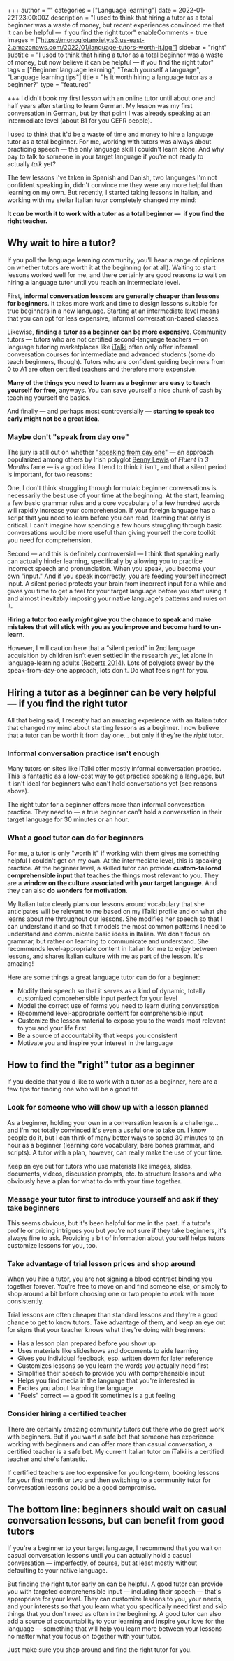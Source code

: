 +++
author = ""
categories = ["Language learning"]
date = 2022-01-22T23:00:00Z
description = "I used to think that hiring a tutor as a total beginner was a waste of money, but recent experiences convinced me that it can be helpful — if you find the right tutor"
enableComments = true
images = ["https://monoglotanxiety.s3.us-east-2.amazonaws.com/2022/01/language-tutors-worth-it.jpg"]
sidebar = "right"
subtitle = "I used to think that hiring a tutor as a total beginner was a waste of money, but now believe it can be helpful — if you find the right tutor"
tags = ["Beginner language learning", "Teach yourself a language", "Language learning tips"]
title = "Is it worth hiring a language tutor as a beginner?"
type = "featured"

+++
I didn't book my first lesson with an online tutor until about one and half years after starting to learn German. My lesson was my first conversation in German, but by that point I was already speaking at an intermediate level (about B1 for you CEFR people).

I used to think that it'd be a waste of time and money to hire a language tutor as a total beginner. For me, working with tutors was always about practicing speech — the only language skill I couldn't learn alone. And why pay to talk to someone in your target language if you're not ready to actually _talk_ yet?

The few lessons I've taken in Spanish and Danish, two languages I'm not confident speaking in, didn't convince me they were any more helpful than learning on my own. But recently, I started taking lessons in Italian,  and working with my stellar Italian tutor completely changed my mind:

**It _can_ be worth it to work with a tutor as a total beginner —  if you find the right teacher.**

## Why wait to hire a tutor?

If you poll the language learning community, you'll hear a range of opinions on whether tutors are worth it at the beginning (or at all). Waiting to start lessons worked well for me, and there certainly are good reasons to wait on hiring a language tutor until you reach an intermediate level.

First, **informal conversation lessons are generally cheaper than lessons for beginners**. It takes more work and time to design lessons suitable for true beginners in a new language. Starting at an intermediate level means that you can opt for less expensive, informal conversation-based classes.

Likewise, **finding a tutor as a beginner can be more expensive**. Community tutors — tutors who are not certified second-language teachers — on language tutoring marketplaces like [iTalki](https://www.italki.com/) often only offer informal conversation courses for intermediate and advanced students (some do teach beginners, though). Tutors who are confident guiding beginners from 0 to A1 are often certified teachers and therefore more expensive.

**Many of the things you need to learn as a beginner are easy to teach yourself for free**, anyways. You can save yourself a nice chunk of cash by teaching yourself the basics.

And finally — and perhaps most controversially — **starting to speak too early might not be a great idea**.

### Maybe don't "speak from day one"

The jury is still out on whether "[speaking from day one](https://www.youtube.com/watch?v=HZqUeWshwMs&t=1s)" — an approach popularized among others by Irish polyglot [Benny Lewis](https://twitter.com/irishpolyglot) of _Fluent in 3 Months_ fame — is a good idea. I tend to think it isn't, and that a silent period is important, for two reasons:

One, I don't think struggling through formulaic beginner conversations is necessarily the best use of your time at the beginning. At the start, learning a few basic grammar rules and a core vocabulary of a few hundred words will rapidly increase your comprehension. If your foreign language has a script that you need to learn before you can read, learning that early is critical. I can't imagine how spending a few hours struggling through basic conversations would be more useful than giving yourself the core toolkit you need for comprehension.

Second — and this is definitely controversial — I think that speaking early can actually hinder learning, specifically by allowing you to practice incorrect speech and pronunciation. When you speak, you become your own "input." And if you speak incorrectly, you are feeding yourself incorrect input. A silent period protects your brain from incorrect input for a while and gives you time to get a feel for your target language before you start using it and almost inevitably imposing your native language's patterns and rules on it.

**Hiring a tutor too early _might_ give you the chance to speak and make mistakes that will stick with you as you improve and become hard to un-learn.**

However, I will caution here that a “silent period” in 2nd language acquisition by children isn’t even settled in the research yet, let alone in language-learning adults ([Roberts 2014](https://doi.org/10.1016/j.ecresq.2013.09.001)). Lots of polyglots swear by the speak-from-day-one approach, lots don't. Do what feels right for you.

## Hiring a tutor as a beginner can be very helpful — if you find the right tutor

All that being said, I recently had an amazing experience with an Italian tutor that changed my mind about starting lessons as a beginner. I now believe that a tutor can be worth it from day one... but only if they're the _right_ tutor.

### Informal conversation practice isn't enough

Many tutors on sites like iTalki offer mostly informal conversation practice. This is fantastic as a low-cost way to get practice speaking a language, but it isn't ideal for beginners who can't hold conversations yet (see reasons above).

The right tutor for a beginner offers more than informal conversation practice. They need to — a true beginner can't hold a conversation in their target language for 30 minutes or an hour.

### What a good tutor can do for beginners

For me, a tutor is only "worth it" if working with them gives me something helpful I couldn't get on my own. At the intermediate level, this is speaking practice. At the beginner level, a skilled tutor can provide **custom-tailored comprehensible input** that teaches the things most relevant to you. They are a **window on the culture associated with your target language**. And they can also **do wonders for motivation**.

My Italian tutor clearly plans our lessons around vocabulary that she anticipates will be relevant to me based on my iTalki profile and on what she learns about me throughout our lessons. She modifies her speech so that I can understand it and so that it models the most common patterns I need to understand and communicate basic ideas in Italian. We don't focus on grammar, but rather on learning to communicate and understand. She recommends level-appropriate content in Italian for me to enjoy between lessons, and shares Italian culture with me as part of the lesson. It's amazing!

Here are some things a great language tutor can do for a beginner:

* Modify their speech so that it serves as a kind of dynamic, totally customized comprehensible input perfect for your level
* Model the correct use of forms you need to learn during conversation
* Recommend level-appropriate content for comprehensible input
* Customize the lesson material to expose you to the words most relevant to you and your life first
* Be a source of accountability that keeps you consistent
* Motivate you and inspire your interest in the language

## How to find the "right" tutor as a beginner

If you decide that you'd like to work with a tutor as a beginner, here are a few tips for finding one who will be a good fit.

### Look for someone who will show up with a lesson planned

As a beginner, holding your own in a conversation lesson is a challenge... and I'm not totally convinced it's even a useful one to take on. I know people do it, but I can think of many better ways to spend 30 minutes to an hour as a beginner (learning core vocabulary, bare bones grammar, and scripts). A tutor with a plan, however, can really make the use of your time.

Keep an eye out for tutors who use materials like images, slides, documents, videos, discussion prompts, etc. to structure lessons and who obviously have a plan for what to do with your time together.

### Message your tutor first to introduce yourself and ask if they take beginners

This seems obvious, but it's been helpful for me in the past. If a tutor's profile or pricing intrigues you but you're not sure if they take beginners, it's always fine to ask. Providing a bit of information about yourself helps tutors customize lessons for you, too.

### Take advantage of trial lesson prices and shop around

When you hire a tutor, you are not signing a blood contract binding you together forever. You're free to move on and find someone else, or simply to shop around a bit before choosing one or two people to work with more consistently.

Trial lessons are often cheaper than standard lessons and they're a good chance to get to know tutors. Take advantage of them, and keep an eye out for signs that your teacher knows what they're doing with beginners:

* Has a lesson plan prepared before you show up
* Uses materials like slideshows and documents to aide learning
* Gives you individual feedback, esp. written down for later reference
* Customizes lessons so you learn the words _you_ actually need first
* Simplifies their speech to provide you with comprehensible input
* Helps you find media in the language that you're interested in
* Excites you about learning the language
* "Feels" correct — a good fit sometimes is a gut feeling

### Consider hiring a certified teacher

There are certainly amazing community tutors out there who do great work with beginners. But if you want a safe bet that someone has experience working with beginners and can offer more than casual conversation, a certified teacher is a safe bet. My current Italian tutor on iTalki is a certified teacher and she's fantastic.

If certified teachers are too expensive for you long-term, booking lessons for your first month or two and then switching to a community tutor for conversation lessons could be a good compromise.

## The bottom line: beginners should wait on casual conversation lessons, but can benefit from good tutors

If you're a beginner to your target language, I recommend that you wait on casual conversation lessons until you can actually hold a casual conversation — imperfectly, of course, but at least mostly without defaulting to your native language.

But finding the right tutor early on can be helpful. A good tutor can provide you with targeted comprehensible input — including their speech — that's appropriate for your level. They can customize lessons to you, your needs, and your interests so that you learn what you specifically need first and skip things that you don't need as often in the beginning. A good tutor can also add a source of accountability to your learning and inspire your love for the language — something that will help you learn more between your lessons no matter what you focus on together with your tutor.

Just make sure you shop around and find the right tutor for you.